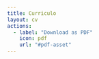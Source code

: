 ```yaml
---
title: Curriculo
layout: cv
actions:
  - label: "Download as PDF"
    icon: pdf
    url: "#pdf-asset"
---
```

